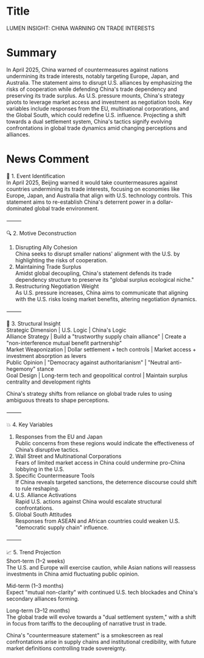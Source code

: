 # Title
LUMEN INSIGHT: CHINA WARNING ON TRADE INTERESTS

# Summary
In April 2025, China warned of countermeasures against nations undermining its trade interests, notably targeting Europe, Japan, and Australia. The statement aims to disrupt U.S. alliances by emphasizing the risks of cooperation while defending China's trade dependency and preserving its trade surplus. As U.S. pressure mounts, China's strategy pivots to leverage market access and investment as negotiation tools. Key variables include responses from the EU, multinational corporations, and the Global South, which could redefine U.S. influence. Projecting a shift towards a dual settlement system, China's tactics signify evolving confrontations in global trade dynamics amid changing perceptions and alliances.

# News Comment
🧩 1. Event Identification  
In April 2025, Beijing warned it would take countermeasures against countries undermining its trade interests, focusing on economies like Europe, Japan, and Australia that align with U.S. technology controls. This statement aims to re-establish China's deterrent power in a dollar-dominated global trade environment.

⸻

🔍 2. Motive Deconstruction  
1. Disrupting Ally Cohesion  
China seeks to disrupt smaller nations' alignment with the U.S. by highlighting the risks of cooperation.  
2. Maintaining Trade Surplus  
Amidst global decoupling, China's statement defends its trade dependency structure to preserve its "global surplus ecological niche."  
3. Restructuring Negotiation Weight  
As U.S. pressure increases, China aims to communicate that aligning with the U.S. risks losing market benefits, altering negotiation dynamics.

⸻

🧠 3. Structural Insight  
Strategic Dimension | U.S. Logic | China's Logic  
Alliance Strategy | Build a "trustworthy supply chain alliance" | Create a "non-interference mutual benefit partnership"  
Market Weaponization | Dollar settlement + tech controls | Market access + investment absorption as levers  
Public Opinion | "Democracy against authoritarianism" | "Neutral anti-hegemony" stance  
Goal Design | Long-term tech and geopolitical control | Maintain surplus centrality and development rights  

China's strategy shifts from reliance on global trade rules to using ambiguous threats to shape perceptions.

⸻

💥 4. Key Variables  
1. Responses from the EU and Japan  
Public concerns from these regions would indicate the effectiveness of China’s disruptive tactics.  
2. Wall Street and Multinational Corporations  
Fears of limited market access in China could undermine pro-China lobbying in the U.S.  
3. Specific Countermeasure Tools  
If China reveals targeted sanctions, the deterrence discourse could shift to rule reshaping.  
4. U.S. Alliance Activations  
Rapid U.S. actions against China would escalate structural confrontations.  
5. Global South Attitudes  
Responses from ASEAN and African countries could weaken U.S. "democratic supply chain" influence.

⸻

📈 5. Trend Projection  
Short-term (1–2 weeks)  
The U.S. and Europe will exercise caution, while Asian nations will reassess investments in China amid fluctuating public opinion.  

Mid-term (1–3 months)  
Expect "mutual non-clarity" with continued U.S. tech blockades and China's secondary alliances forming.  

Long-term (3–12 months)  
The global trade will evolve towards a "dual settlement system," with a shift in focus from tariffs to the decoupling of narrative trust in trade.  

China's "countermeasure statement" is a smokescreen as real confrontations arise in supply chains and institutional credibility, with future market definitions controlling trade sovereignty.
